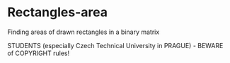 # Rectangles-area
Finding areas of drawn rectangles in a binary matrix

STUDENTS (especially Czech Technical University in PRAGUE) - BEWARE of COPYRIGHT rules!


